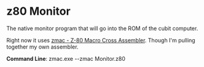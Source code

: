 # z80 Monitor

The native monitor program that will go into the ROM of the cubit computer.

Right now it uses [zmac - Z-80 Macro Cross Assembler](http://members.shaw.ca/gp2000/zmac.html). Though I'm pulling together my own assembler. 

**Command Line**: zmac.exe --zmac Monitor.z80
